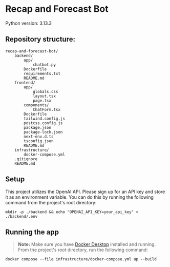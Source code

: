 # Recap and Forecast Bot

Python version: 3.13.3

## Repository structure:

```
recap-and-forecast-bot/
    backend/
        app/
            chatbot.py
        Dockerfile
        requirements.txt
        README.md
    frontend/
        app/
            globals.css
            layout.tsx
            page.tsx
        components/
            ChatForm.tsx
        Dockerfile
        tailwind.config.js
        postcss.config.js
        package.json
        package-lock.json
        next-env.d.ts
        tsconfig.json
        README.md
    infrastructure/
        docker-compose.yml
    .gitignore
    README.md
```

## Setup

This project utilizes the OpenAI API. Please sign up for an API key and store it as an environment variable. You can do this by running the following command from the project's root directory:
```
mkdir -p ./backend && echo "OPENAI_API_KEY=your_api_key" > ./backend/.env
```

## Running the app

> **Note:** Make sure you have [Docker Desktop](https://www.docker.com/products/docker-desktop/) installed and running.
From the project's root directory, run the following command:
```
docker compose --file infrastructure/docker-compose.yml up --build
```

